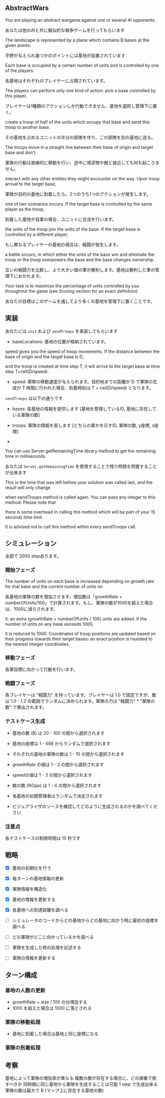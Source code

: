 ## AbstractWars

You are playing an abstract wargame against one or several AI opponents.

あなたは他のAIと共に擬似的な戦争ゲームを行ってもらいます

The landscape is represented by a plane which contains B bases at the given points.

平野が与えられ幾つかのポイントには基地が設置されています

Each base is occupied by a certain number of units and is controlled by one of the players.

各基地はそれぞれのプレイヤーに占領されています。

The players can perform only one kind of action: pick a base controlled by this player,

プレイヤーは1種類のアクションしか行動できません、基地を選択し管理下に置く。

create a troop of half of the units which occupy that base and send this troop to another base.

その基地を占めるユニットの半分の部隊を作り、この部隊を別の基地に送る。

The troops move in a straight line between their base of origin and target base and don't

軍隊の行動は直線的に移動を行い、途中に境涯物や敵と接近しても何も起こりません。

interact with any other entities they might encounter on the way. Upon troop arrival to the target base,

軍隊が目的の基地に到着したら。2つのうち1つのアクションが発生します。

one of two scenarios occurs. If the target base is controlled by the same player as the troop,

到着した基地が自軍の場合、ユニットに合流を行います。

the units of the troop join the units of the base. If the target base is controlled by a different player,

もし異なるプレイヤーの基地の場合は、戦闘が発生します。

a battle occurs, in which either the units of the base win and eliminate the troop or the troop overpowers the base and the base changes ownership.

互いの戦闘力を比較し、より大きい値の軍が勝利します。基地は勝利した軍の管理下におかれます。

Your task is to maximize the percentage of units controlled by you throughout the game (see Scoring section for an exact definition).

あなたの目標はこのゲームを通してより多くの基地を管理下に置くことです。



## 実装

あなたには `init` および `sendTroops` を実装してもらいます

* baseLocations: 基地の位置が格納されています。

speed gives you the speed of troop movements. If the distance between the base of origin and the target base is D,

and the troop is created at time step T, it will arrive to the target base at time step T+ceil(D/speed).

* speed:  軍隊の移動速度が与えられます。目的地までの距離が D で軍隊の生成が T 時間に行われた場合、到着時刻は T + ceil(D/speed) となります。

`sendTroops` は以下の通りです　

* bases: 各基地の情報を提供します [基地を管理しているID, 基地に存在している軍隊の数]

* troops: 軍隊の情報を表します [どちらの軍かを示すID, 軍隊の数, y座標, x座標]

*

You can use Server.getRemainingTime library method to get the remaining time in milliseconds.

あなたは `Server.getRemainingTime` を使用することで残り時間を把握することが出来ます

This is the time that was left before your solution was called last, and the result will only change



when sendTroops method is called again. You can pass any integer to this method. Please note that

there is some overhead in calling this method which will be part of your 15 seconds time limit.

It is advised not to call this method within every sendTroops call.


## シミュレーション

全部で 2000 stepあります。

### 開始フェーズ

The number of units on each base is increased depending on growth rate for that base and the current number of units on

各基地の軍隊の数を増加させます。増加数は「growthRate + numberOfUnits/100」で計算されます。もし、軍隊の数が1000を超えた場合は、1000に減らされます。

it: an extra (growthRate + numberOfUnits / 100) units are added. If the number of units on any base exceeds 1000,

it is reduced to 1000. Coordinates of troop positions are updated based on their progress towards their target bases: an exact position is rounded to the nearest integer coordinates.


### 移動フェーズ

各軍目標に向かって行動を行います。

### 戦闘フェーズ

各プレイヤーは "戦闘力" を持っています。プレイヤーは 1.0 で固定ですが、敵は 1.0 - 1.2 の範囲でランダムに決められます。軍隊の力は "戦闘力" * "軍隊の数" で算出されます。



### テストケース生成

* 基地の数 (B) は 20 - 100 の間から選択されます

* 基地の座標は 1 - 598 からランダムで選択されます

* それぞれの基地の軍隊の数は 1 - 10 の間から選択されます

* growthRate の値は 1 - 3 の間から選択されます

* speedの値は 1 - 3 の間から選択されます

* 敵の数 (NOpp) は 1 - 4 の間から選択されます

* 各基地の初期管理者はランダムで決定されます

* ビジュアライザのソースを確認してどのように生成されるのかを調べてください


### 注意点

各テストケースの制限時間は 15 秒です


## 戦略

- [x] 基地の初期化を行う
- [x] 毎ターンの基地情報の更新
- [x] 軍隊情報を構造化
- [x] 基地の情報を更新する
- [x] 各基地への到達距離を調べる
- [ ] シミュレータのコードからどの基地からどの基地に向かう時に最初の座標を調べる
- [ ] どの軍隊がどこに向かっているかを調べる
- [ ] 軍隊を生成した時の処理を記述する
- [ ] 軍隊の情報を更新する


## ターン構成

### 基地の人数の更新

* growthRate + size / 100 の分増加する
* 1000 を超えた場合は 1000 に落とされる

### 軍隊の移動処理

* 基地に到着した場合は基地と同じ座標になる


### 軍隊の到着処理



## 考察

基地によって軍隊の増加率が異なる
複数の敵が存在する場合に、どの順番で倒すべきか
同時期に同じ基地から軍隊を生成することは可能
1 step で生成出来る軍隊の数は最大で B (マップ上に存在する基地の数)
